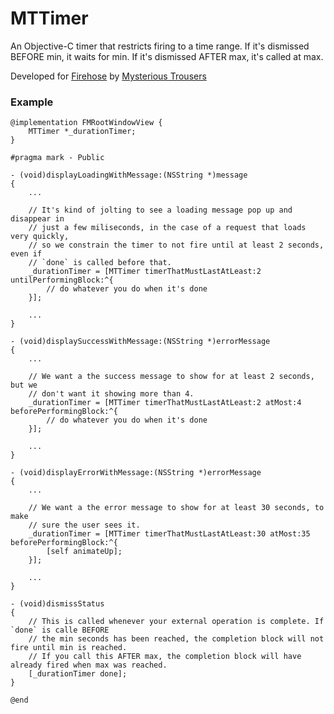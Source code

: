 MTTimer
=======

An Objective-C timer that restricts firing to a time range. If it's dismissed BEFORE min, it waits for min. If it's dismissed AFTER max, it's called at max.

Developed for [Firehose](https://getfirehose.com) by [Mysterious Trousers](https://www.mysterioustrousers.com)

### Example

    @implementation FMRootWindowView {
    	MTTimer *_durationTimer;
    }

    #pragma mark - Public

    - (void)displayLoadingWithMessage:(NSString *)message
    {
		...

		// It's kind of jolting to see a loading message pop up and disappear in 
		// just a few miliseconds, in the case of a request that loads very quickly, 
		// so we constrain the timer to not fire until at least 2 seconds, even if
		// `done` is called before that.
        _durationTimer = [MTTimer timerThatMustLastAtLeast:2 untilPerformingBlock:^{
            // do whatever you do when it's done
        }];

        ...
    }

    - (void)displaySuccessWithMessage:(NSString *)errorMessage
    {
		...

		// We want a the success message to show for at least 2 seconds, but we 
		// don't want it showing more than 4.
        _durationTimer = [MTTimer timerThatMustLastAtLeast:2 atMost:4 beforePerformingBlock:^{
            // do whatever you do when it's done
        }];

        ...
    }

    - (void)displayErrorWithMessage:(NSString *)errorMessage
    {
		...
		
		// We want a the error message to show for at least 30 seconds, to make 
		// sure the user sees it.
        _durationTimer = [MTTimer timerThatMustLastAtLeast:30 atMost:35 beforePerformingBlock:^{
            [self animateUp];
        }];

		...
    }

    - (void)dismissStatus
    {
    	// This is called whenever your external operation is complete. If `done` is calle BEFORE
    	// the min seconds has been reached, the completion block will not fire until min is reached.
    	// If you call this AFTER max, the completion block will have already fired when max was reached.
        [_durationTimer done];
    }

    @end
